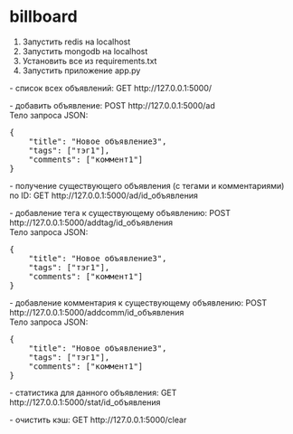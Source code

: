# billboard
<ol>
<li>Запустить redis на localhost</li>
<li>Запустить mongodb на localhost</li>
<li>Установить все из requirements.txt</li>
<li>Запустить приложение app.py</li>
</ol>

<p>- список всех объявлений: GET http://127.0.0.1:5000/</p>
<p>- добавить объявление: POST http://127.0.0.1:5000/ad<br>
Тело запроса JSON:<br>
<pre>
{
    "title": "Новое объявление3",
    "tags": ["тэг1"],
    "comments": ["коммент1"]
}
</pre></p>
<p>- получение существующего объявления (с тегами и комментариями) по ID: GET http://127.0.0.1:5000/ad/id_объявления</p>
<p>- добавление тега к существующему объявлению: POST http://127.0.0.1:5000/addtag/id_объявления<br>
Тело запроса JSON:<br>
<pre>
{
    "title": "Новое объявление3",
    "tags": ["тэг1"],
    "comments": ["коммент1"]
}</pre></p>

<p>- добавление комментария к существующему объявлению: POST http://127.0.0.1:5000/addcomm/id_объявления<br>
Тело запроса JSON:<br>
<pre>
{
    "title": "Новое объявление3",
    "tags": ["тэг1"],
    "comments": ["коммент1"]
}</pre></p>
<p>- статистика для данного объявления: GET http://127.0.0.1:5000/stat/id_объявления</p>
<p>- очистить кэш: GET http://127.0.0.1:5000/clear</p>

